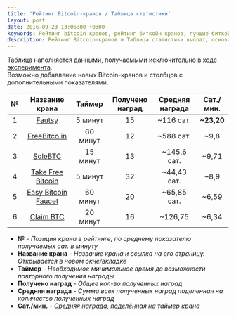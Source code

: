 ```yaml
---
title: 'Рейтинг Bitcoin-кранов / Таблица статистики'
layout: post
date: 2016-09-23 13:06:00 +0300
keywords: Рейтинг bitcoin кранов, рейтинг биткойн кранов, лучшие биткойн краны, лучшие bitcoin краны, список биткойн кранов, список bitcoin кранов, статистика биткойн кранов, статистика bitcoin кранов, самые жирные биткойн краны, самые жирные bitcoin краны,
description: Рейтинг Bitcoin-кранов и Таблица статистики выплат, основанная на личном опыте и подсчёте полученных/собранных данных/показателей.
---
```


Таблица наполняется данными, получаемыми исключительно в ходе [эксперимента](/about/).  
Возможно добавление новых Bitcoin-кранов и столбцов с дополнительными показателями.

№|Название крана|Таймер|Получено наград|Средняя награда|Сат./мин.|
:-:|:-:|:-:|:-:|:-:|:-:
1|<a rel="nofollow" target="_blank" href="http://www.fautsy.com/?r=37G5khNvNK6WCDjW6TPK98opJBXaBfAcaU">Fautsy</a>|5 минут|15|~116 сат.|**~23,20**|
2|<a rel="nofollow" target="_blank" href="http://freebitco.in/?r=3100894">FreeBitco.in</a>|60 минут|12|~588 сат.|~9,8|
3|<a rel="nofollow" target="_blank" href="http://solebtc.com/register?referer_id=110344">SoleBTC</a>|15 минут|13|~145,6 сат.|~9,71|
4|<a rel="nofollow" target="_blank" href="http://takefreebitcoin.com/?r=c979354f58">Take Free Bitcoin</a>|5 минут|32|~44,43 сат.|~8,9|
5|<a rel="nofollow" target="_blank" href="http://easybitcoinfaucet.com/?r=ca64ec19ce">Easy Bitcoin Faucet</a>|60 минут|20|~65,85 сат.|~6,59|
6|<a rel="nofollow" target="_blank" href="http://claimbtc.com/?r=32ac1830f9">Claim BTC</a>|20 минут|16|~126,75|~6,34|

* **№** - *Позиция крана в рейтинге, по среднему показателю получаемых сат. в минуту*  
* **Название крана** - *Название крана и ссылка на его страницу. Открывается в новом окне/вкладке*  
* **Таймер** - *Необходимое минимальное время до возможности повторного получения награды*  
* **Получено наград** - *Общее кол-во полученных наград*  
* **Средняя награда** - *Сумма всех полученных наград поделенная на количество полученных наград*
* **Сат./мин.** - *Средняя награда, поделённая на таймер крана*

